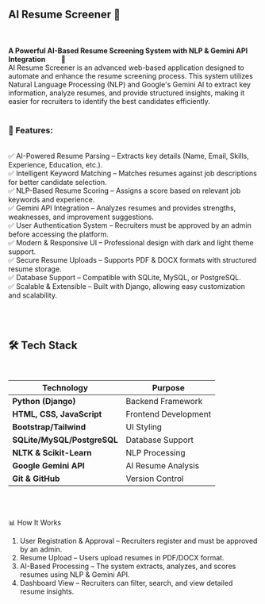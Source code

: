 <h2><b>AI Resume Screener</b> 🎯</h2>
<br><br>
<b>A Powerful AI-Based Resume Screening System with NLP & Gemini API Integration</b>
&nbsp &nbsp &nbsp &nbsp🚀<br> AI Resume Screener is an advanced web-based application designed to automate and enhance the resume screening process. This system utilizes Natural Language Processing (NLP) and Google's Gemini AI to extract key information, analyze resumes, and provide structured insights, making it easier for recruiters to identify the best candidates efficiently.
<br><br>
<h3><b>📝 Features:</b></h3><br>
✅ AI-Powered Resume Parsing – Extracts key details (Name, Email, Skills, Experience, Education, etc.).<br>
✅ Intelligent Keyword Matching – Matches resumes against job descriptions for better candidate selection.<br>
✅ NLP-Based Resume Scoring – Assigns a score based on relevant job keywords and experience.<br>
✅ Gemini API Integration – Analyzes resumes and provides strengths, weaknesses, and improvement suggestions.<br>
✅ User Authentication System – Recruiters must be approved by an admin before accessing the platform.<br>
✅ Modern & Responsive UI – Professional design with dark and light theme support.<br>
✅ Secure Resume Uploads – Supports PDF & DOCX formats with structured resume storage.<br>
✅ Database Support – Compatible with SQLite, MySQL, or PostgreSQL.<br>
✅ Scalable & Extensible – Built with Django, allowing easy customization and scalability.

<br><br>

<h2><b>🛠️ Tech Stack</b></h2><br>

| Technology         | Purpose                          |
|-------------------|--------------------------------|
| **Python (Django)** | Backend Framework              |
| **HTML, CSS, JavaScript** | Frontend Development       |
| **Bootstrap/Tailwind** | UI Styling                   |
| **SQLite/MySQL/PostgreSQL** | Database Support        |
| **NLTK & Scikit-Learn** | NLP Processing             |
| **Google Gemini API** | AI Resume Analysis          |
| **Git & GitHub** | Version Control                  |

<br><br>

📊 How It Works<br>
1. User Registration & Approval – Recruiters register and must be approved by an admin.<br>
2. Resume Upload – Users upload resumes in PDF/DOCX format.<br>
3. AI-Based Processing – The system extracts, analyzes, and scores resumes using NLP & Gemini API.<br>
4. Dashboard View – Recruiters can filter, search, and view detailed resume insights.<br>
